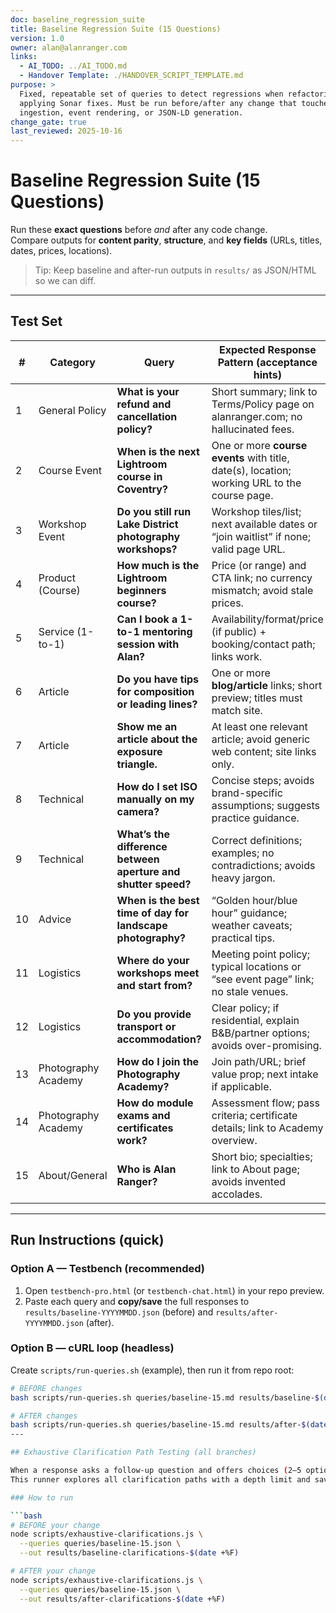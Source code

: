 ```yaml
---
doc: baseline_regression_suite
title: Baseline Regression Suite (15 Questions)
version: 1.0
owner: alan@alanranger.com
links:
  - AI_TODO: ../AI_TODO.md
  - Handover Template: ./HANDOVER_SCRIPT_TEMPLATE.md
purpose: >
  Fixed, repeatable set of queries to detect regressions when refactoring or
  applying Sonar fixes. Must be run before/after any change that touches chat.js,
  ingestion, event rendering, or JSON-LD generation.
change_gate: true
last_reviewed: 2025-10-16
---
```


# Baseline Regression Suite (15 Questions)

Run these **exact questions** before *and* after any code change.  
Compare outputs for **content parity**, **structure**, and **key fields** (URLs, titles, dates, prices, locations).

> Tip: Keep baseline and after-run outputs in `results/` as JSON/HTML so we can diff.

---

## Test Set

| # | Category | Query | Expected Response Pattern (acceptance hints) |
|---|---|---|---|
| 1 | General Policy | **What is your refund and cancellation policy?** | Short summary; link to Terms/Policy page on alanranger.com; no hallucinated fees. |
| 2 | Course Event | **When is the next Lightroom course in Coventry?** | One or more **course events** with title, date(s), location; working URL to the course page. |
| 3 | Workshop Event | **Do you still run Lake District photography workshops?** | Workshop tiles/list; next available dates or “join waitlist” if none; valid page URL. |
| 4 | Product (Course) | **How much is the Lightroom beginners course?** | Price (or range) and CTA link; no currency mismatch; avoid stale prices. |
| 5 | Service (1-to-1) | **Can I book a 1-to-1 mentoring session with Alan?** | Availability/format/price (if public) + booking/contact path; links work. |
| 6 | Article | **Do you have tips for composition or leading lines?** | One or more **blog/article** links; short preview; titles must match site. |
| 7 | Article | **Show me an article about the exposure triangle.** | At least one relevant article; avoid generic web content; site links only. |
| 8 | Technical | **How do I set ISO manually on my camera?** | Concise steps; avoids brand-specific assumptions; suggests practice guidance. |
| 9 | Technical | **What’s the difference between aperture and shutter speed?** | Correct definitions; examples; no contradictions; avoids heavy jargon. |
| 10 | Advice | **When is the best time of day for landscape photography?** | “Golden hour/blue hour” guidance; weather caveats; practical tips. |
| 11 | Logistics | **Where do your workshops meet and start from?** | Meeting point policy; typical locations or “see event page” link; no stale venues. |
| 12 | Logistics | **Do you provide transport or accommodation?** | Clear policy; if residential, explain B&B/partner options; avoids over-promising. |
| 13 | Photography Academy | **How do I join the Photography Academy?** | Join path/URL; brief value prop; next intake if applicable. |
| 14 | Photography Academy | **How do module exams and certificates work?** | Assessment flow; pass criteria; certificate details; link to Academy overview. |
| 15 | About/General | **Who is Alan Ranger?** | Short bio; specialties; link to About page; avoids invented accolades. |

---

## Run Instructions (quick)

### Option A — Testbench (recommended)
1. Open `testbench-pro.html` (or `testbench-chat.html`) in your repo preview.
2. Paste each query and **copy/save** the full responses to `results/baseline-YYYYMMDD.json` (before) and `results/after-YYYYMMDD.json` (after).

### Option B — cURL loop (headless)
Create `scripts/run-queries.sh` (example), then run it from repo root:

```bash
# BEFORE changes
bash scripts/run-queries.sh queries/baseline-15.md results/baseline-$(date +%F).json

# AFTER changes
bash scripts/run-queries.sh queries/baseline-15.md results/after-$(date +%F).json
---

## Exhaustive Clarification Path Testing (all branches)

When a response asks a follow-up question and offers choices (2–5 options), we must test **every branch**.  
This runner explores all clarification paths with a depth limit and saves results for diffing.

### How to run

```bash
# BEFORE your change
node scripts/exhaustive-clarifications.js \
  --queries queries/baseline-15.json \
  --out results/baseline-clarifications-$(date +%F)

# AFTER your change
node scripts/exhaustive-clarifications.js \
  --queries queries/baseline-15.json \
  --out results/after-clarifications-$(date +%F)
